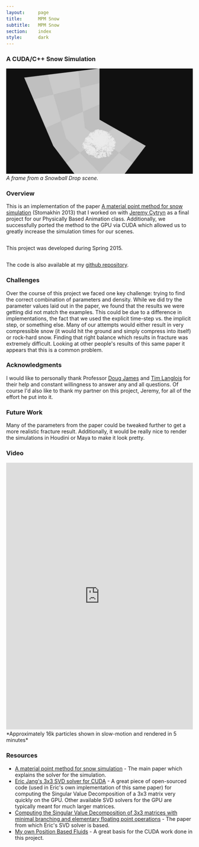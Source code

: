 ```yaml
---
layout:     page
title:      MPM Snow
subtitle:	MPM Snow
section:	index
style:		dark
---
```


### A CUDA/C++ Snow Simulation ###

![A frame from the simulation](../images/snow.png)
*A frame from a Snowball Drop scene.*

### Overview ###
This is an implementation of the paper [A material point method for snow simulation](https://www.math.ucla.edu/~jteran/papers/SSCTS13.pdf) (Stomakhin 2013) that I worked on with [Jeremy Cytryn](http://www.jeremycytryn.com/) as a final project for our Physically Based Animation class. Additionally, we successfully ported the method to the GPU via CUDA which allowed us to greatly increase the simulation times for our scenes.
<pre></pre>
This project was developed during Spring 2015.  
<pre></pre>
The code is also available at my [github repository](https://github.com/JAGJ10/Snow).

### Challenges ###
Over the course of this project we faced one key challenge: trying to find the correct combination of parameters and density. While we did try the parameter values laid out in the paper, we found that the results we were getting did not match the examples. This could be due to a difference in implementations, the fact that we used the explicit time-step vs. the implicit step, or something else. Many of our attempts would either result in very compressible snow (it would hit the ground and simply compress into itself) or rock-hard snow. Finding that right balance which results in fracture was extremely difficult. Looking at other people's results of this same paper it appears that this is a common problem.

### Acknowledgments ###
I would like to personally thank Professor [Doug James](http://www.cs.cornell.edu/~djames/) and [Tim Langlois](http://www.cs.cornell.edu/~langlois/) for their help and constant willingness to answer any and all questions. Of course I'd also like to thank my partner on this project, Jeremy, for all of the effort he put into it.

### Future Work ###
Many of the parameters from the paper could be tweaked further to get a more realistic fracture result. Additionally, it would be really nice to render the simulations in Houdini or Maya to make it look pretty.


### Video ###
<iframe width="100%" height="720" src="https://www.youtube.com/embed/Z9lHpgAtsqg" frameborder="0" allowfullscreen></iframe>
*Approximately 16k particles shown in slow-motion and rendered in 5 minutes*

### Resources ###

- [A material point method for snow simulation](https://www.math.ucla.edu/~jteran/papers/SSCTS13.pdf) - The main paper which explains the solver for the simulation.
- [Eric Jang's 3x3 SVD solver for CUDA](https://github.com/ericjang/svd3) - A great piece of open-sourced code (used in Eric's own implementation of this same paper) for computing the Singular Value Decomposition of a 3x3 matrix very quickly on the GPU. Other available SVD solvers for the GPU are typically meant for much larger matrices.
- [Computing the Singular Value Decomposition of 3x3 matrices with minimal branching and elementary floating point operations](http://pages.cs.wisc.edu/~sifakis/papers/SVD_TR1690.pdf) - The paper from which Eric's SVD solver is based.
- [My own Position Based Fluids](http://joelgross.me/projects/pbf.html) - A great basis for the CUDA work done in this project.